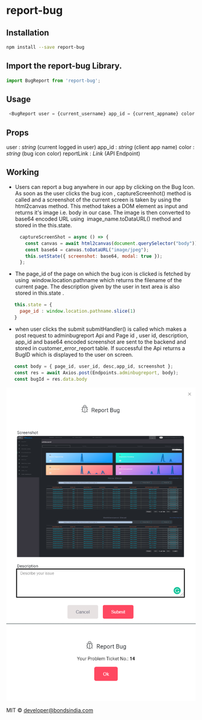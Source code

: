 # report-bug

## Installation
```bash
npm install --save report-bug
```
## Import the report-bug Library.

```js
import BugReport from 'report-bug';
```
## Usage

```js
 <BugReport user = {current_username} app_id = {current_appname} color = {bug_icon_color} reportLink={destination_link}/>
 ```

 ## Props

 user : _string_       (current logged in user)
 app_id : _string_     (client app name)
 color : _string_      (bug icon color)
 reportLink : _Link_   (API Endpoint)



## Working
 * Users can report a bug anywhere in our app by clicking on the Bug Icon. As soon as the user clicks the bug icon , captureScreenhot() method is called and a screenshot of the current screen is taken by using the html2canvas method. This method takes a DOM element as input and returns it's image i.e. body in our case. The image is then converted to base64 encoded URL using  image_name.toDataURL() method and stored in the this.state.
 ```js
      captureScreenShot = async () => {
        const canvas = await html2canvas(document.querySelector("body"));
        const base64 = canvas.toDataURL("image/jpeg");
        this.setState({ screenshot: base64, modal: true });
      };
 ```
 * The page_id of the page on which the bug icon is clicked is fetched by using  window.location.pathname which returns the filename of the current page. The description given by the user in text area is also stored in this.state .
 ```js
    this.state = {
      page_id : window.location.pathname.slice(1)
    }
 ```
 * when user clicks the submit submitHandler() is called which makes a post request to adminbugreport Api and Page id , user id, description, app_id and base64 encoded screenshot are sent to the backend and stored in customer_error_report table. If successful the Api returns a BugID which is displayed to the user on screen.
 ```js
    const body = { page_id, user_id, desc,app_id, screenshot };
    const res = await Axios.post(Endpoints.adminbugreport, body);
    const bugId = res.data.body
 ```
 ![Demo of Report Bug interface.](./src/data/demo.png)
 ![Demo of bug submitted interface.](./src/data/demo1.png)
 


 MIT © [developer@bondsindia.com](https://wwww.bondsindia.com)
 

 
